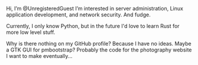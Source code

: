 Hi, I’m @UnregisteredGuest 
I’m interested in server administration, Linux application development, and network security. And fudge.

Currently, I only know Python, but in the future I'd love to learn Rust for more low level stuff. 

Why is there nothing on my GitHub profile? Because I have no ideas. Maybe a GTK GUI for pmbootstrap? Probably the code for the photography website I want to make eventually...
